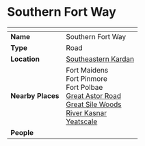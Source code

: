 # Southern Fort Way

| []() | |
| --- | --- |
| **Name** | Southern Fort Way |
| **Type** | Road |
| **Location** | [Southeastern Kardan](../regions/southeastern-kardan.md) |
| **Nearby Places** | Fort Maidens<br>Fort Pinmore<br>Fort Polbae<br>[Great Astor Road](great-astor-road.md)<br>[Great Sile Woods](../topography/forests/great-sile-woods.md)<br>[River Kasnar](../topography/rivers-lakes/river-kasnar.md)<br>[Yeatscale](../settlements/cities/yeatscale.md) |
| **People** | |
